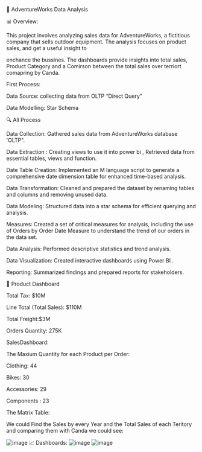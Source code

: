 🚴 AdventureWorks Data Analysis

📊 Overview:

This project involves analyzing sales data for AdventureWorks, a fictitious company that sells outdoor equipment. The analysis focuses on product sales, and get a useful insight to 

enchance the bussines. The dashboards provide insights into total sales, Product Category and a Comirson between the total sales over terriort comapring by Canda.

First Process:

Data Source: collecting data from OLTP “Direct Query”

Data Modelling: Star Schema

🔍 All Process

Data Collection: Gathered sales data from AdventureWorks database 'OLTP".

Data Extraction :  Creating views to use it into power bi , Retrieved data from essential tables, views and function.

Date Table Creation: Implemented an M language script to generate a comprehensive date dimension table for enhanced time-based analysis.

Data Transformation: Cleaned and prepared the dataset by renaming tables and columns and removing unused data.

Data Modeling: Structured data into a star schema for efficient querying and analysis.

Measures: Created a set of critical measures for analysis, including the use of Orders by Order Date Measure  to understand the trend of our orders in the data set.

Data Analysis: Performed descriptive statistics and trend analysis.

Data Visualization: Created interactive dashboards using Power BI .

Reporting: Summarized findings and prepared reports for stakeholders.

🛒 Product Dashboard

Total Tax: $10M

Line Total (Total Sales): $110M

Total Freight:$3M

Orders Quantity: 275K

SalesDashboard:

The Maxium Quantity for each Product per Order:

Clothing: 44

Bikes: 30

Accessories: 29

Components : 23

The Matrix Table:

We could Find the Sales by every Year and the Total Sales of each Teritory and comparing them with Canda we could see:

![image](https://github.com/user-attachments/assets/0eb8a648-506b-4770-9e52-f4339421b95d)
📈 Dashboards:
![image](https://github.com/user-attachments/assets/279f9d50-6cdd-47c4-927b-48520430dffb)
![image](https://github.com/user-attachments/assets/61822522-ced5-4d80-ab5a-7c84bf721e7f)





